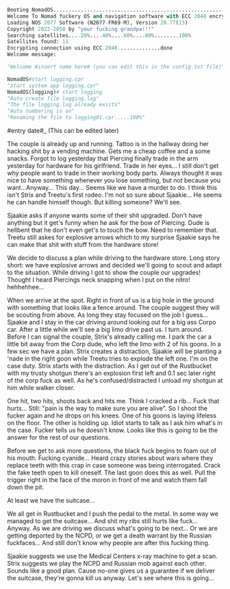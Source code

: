 ```python
Booting NomadOS....................................................................100%
Welcome To Nomad fuckery OS and navigation software with ECC 2048 encryption
Loading NOS 2077 Software (N2077-FR69-M), Version 20.77(13)
Copyright 2022-2050 by "your fucking grandpa!!!"
Searching satellites....20%....40%....60%....80%........100%
Satellites found: 11
Encrypting connection using ECC 2048..............done
Welcome message:

"Welcome #insert name here# (you can edit this in the config.txt file)"

NomadOS#start logging.cpr  
"Start system app logging.cpr"  
NomadOS(logging)# start logging  
"Auto create file logging.log"
"The file logging.log already exists"
"Auto numbering is on"
"Renaming the file to logging01.cpr.....100%"
```

#entry date#_ (This can be edited later)

The couple is already up and running. Tattoo is in the hallway doing her hacking shit by a vending machine. Gets me a cheap coffee and a some snacks. Forgot to log yesterday that Piercing finally trade in the arm yesterday for hardware for his girlfriend. Trade in her eyes... I still don't get why people want to trade in their working body parts. Always thought it was nice to have something whenever you lose something, but not because you want...Anyway... This day... Seems like we have a murder to do. I think this isn't Strix and Treetu's first rodeo. I'm not so sure about Sjaakie... He seems he can handle himself though. But killing someone? We'll see. 

Sjaakie asks if anyone wants some of their shit upgraded. Don't have anything but it get's funny when he ask for the bow of Piercing. Dude is hellbent that he don't even get's to touch the bow. Need to remember that. Treetu still askes for explosive arrows which to my surprise Sjaakie says he can make that shit with stuff from the hardware store! 

We decide to discuss a plan while driving to the hardware store. Long story short: we have explosive arrows and decided we'll going to scout and adapt to the situation. While driving I got to show the couple our upgrades! Thought I heard Piercings neck snapping when I put on the nitro! hehhehhee... 

When we arrive at the spot. Right in front of us is a big hole in the ground with something that looks like a fence around. The couple suggest they will be scouting from above. As long they stay focused on the job I guess... Sjaakie and I stay in the car driving around looking out for a big ass Corpo car. After a little while we'll see a big limo drive past us. I turn around. Before I can signal the couple, Strix's already calling me. I park the car a little bit away from the Corp dude, who left the limo with 2 of his goons. In a few sec we have a plan. Strix creates a distraction, Sjaakie will be planting a 'nade in the right goon while Treetu tries to explode the left one. I'm on the case duty. Strix starts with the distraction. As I get out of the Rustbucket with my trusty shotgun there's an explosion first left and 0.1 sec later right of the corp fuck as well. As he's confused/distracted I unload my shotgun at him while walker closer.

One hit, two hits, shoots back and hits me. Think I cracked a rib... Fuck that hurts... Still: "pain is the way to make sure you are alive". So I shoot the fucker again and he drops on his knees. One of his goons is laying lifeless on the floor. The other is holding up. Idiot starts to talk as I ask him what's in the case. Fucker tells us he doesn't know. Looks like this is going to be the answer for the rest of our questions.

Before we get to ask more questions, the black fuck begins to foam out of his mouth. Fucking cyanide... Heard crazy stories about wars where they replace teeth with this crap in case someone was being interrogated. Crack the fake teeth open to kill oneself. The last goon does this as well. Pull the trigger right in the face of the moron in front of me and watch them fall down the pit. 

At least we have the suitcase...

We all get in Rustbucket and I push the pedal to the metal. In some way we managed to get the suitcase... And shit my ribs still hurts like fuck... Anyway. As we are driving we discuss what's going to be next... Or we are getting deported by the NCPD, or we get a death warrant by the Russian fuckfaces... And still don't know why people are after this fucking thing. 

Sjaakie suggests we use the Medical Centers x-ray machine to get a scan. Strix suggests we play the NCPD and Russian mob against each other. Sounds like a good plan. Cause no-one gives us a guarantee if we deliver the suitcase, they're gonna kill us anyway. Let's see where this is going...
